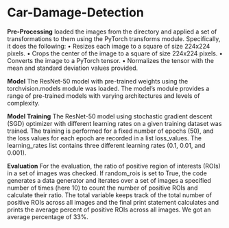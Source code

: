 # Car-Damage-Detection

**Pre-Processing**
loaded the images from the directory and applied a set of transformations to them using the PyTorch transforms module. Specifically, it does the following:
• Resizes each image to a square of size 224x224 pixels.
• Crops the center of the image to a square of size 224x224 pixels.
• Converts the image to a PyTorch tensor.
• Normalizes the tensor with the mean and standard deviation values provided.

**Model**
The ResNet-50 model with pre-trained weights using the torchvision.models module was loaded. The model’s module provides a range of pre-trained models with varying
architectures and levels of complexity. 

**Model Training**
The ResNet-50 model using stochastic gradient descent (SGD) optimizer with different learning rates on a given training dataset was trained. The training is performed for a fixed number of epochs (50), and the loss values for each epoch are recorded in a list loss_values. The learning_rates list contains three different learning rates (0.1, 0.01, and 0.001).

**Evaluation**
For the evaluation, the ratio of positive region of interests (ROIs) in a set of images was checked. If random_rois is set to True, the code generates a data generator and iterates over a set of images a specified number of times (here 10) to count the number of positive ROIs and calculate their ratio. The total variable keeps track of the total number of positive ROIs across all images and the final print statement calculates and prints the average percent of positive
ROIs across all images. We got an average percentage of 33%.




